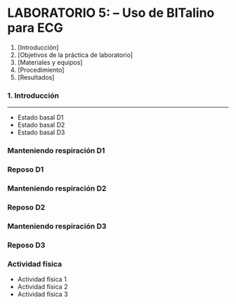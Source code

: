 # **LABORATORIO 5: – Uso de BITalino para ECG**
1. [Introducción]
2. [Objetivos de la práctica de laboratorio]
3. [Materiales y equipos]
4. [Procedimiento]
5. [Resultados]


### 1. Introducción
---
- Estado basal D1
- Estado basal D2
- Estado basal D3
### **Manteniendo respiración D1**
### **Reposo D1**
### **Manteniendo respiración D2**
### **Reposo D2**
### **Manteniendo respiración D3**
### **Reposo D3**
### Actividad física

- Actividad física 1
- Actividad física 2
- Actividad física 3
